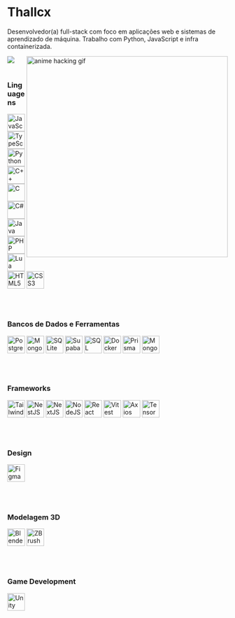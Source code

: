 <div>
  <div>
    <h1>Thallcx</h1>
    <p>
      Desenvolvedor(a) full-stack com foco em aplicações web e sistemas de aprendizado de máquina.
      Trabalho com Python, JavaScript e infra containerizada.
    </p>
  </div>

  <div>
    <img
      src="https://media.tenor.com/m1Mr-khUDVgAAAAC/anime-hacking.gif"
      alt="anime hacking gif"
      width="460"
      align="right"
    >
  </div>
</div>


<div>
    <picture>
  <source
    srcset="https://github-readme-stats.vercel.app/api?username=thall-ux&show_icons=true&theme=dark"
    media="(prefers-color-scheme: dark)"
  />
  <source
    srcset="https://github-readme-stats.vercel.app/api?username=thall-ux&show_icons=true"
    media="(prefers-color-scheme: light), (prefers-color-scheme: no-preference)"
  />
  <img src="https://github-readme-stats.vercel.app/api?username=anuraghazra&show_icons=true" />
</picture>
</div>
<div style="display: inline_block"><br>

  <!-- === LINGUAGENS DE PROGRAMAÇÃO === -->
  <h3>Linguagens</h3>
  <img align="center" alt="JavaScript" height="40" width="40" src="https://cdn.jsdelivr.net/gh/devicons/devicon/icons/javascript/javascript-original.svg">
  <img align="center" alt="TypeScript" height="40" width="40" src="https://cdn.jsdelivr.net/gh/devicons/devicon/icons/typescript/typescript-original.svg">
  <img align="center" alt="Python" height="40" width="40" src="https://cdn.jsdelivr.net/gh/devicons/devicon/icons/python/python-original.svg">
  <img align="center" alt="C++" height="40" width="40" src="https://cdn.jsdelivr.net/gh/devicons/devicon/icons/cplusplus/cplusplus-original.svg">
  <img align="center" alt="C" height="40" width="40" src="https://cdn.jsdelivr.net/gh/devicons/devicon/icons/c/c-original.svg">
  <img align="center" alt="C#" height="40" width="40" src="https://cdn.jsdelivr.net/gh/devicons/devicon/icons/csharp/csharp-original.svg">
  <img align="center" alt="Java" height="40" width="40" src="https://cdn.jsdelivr.net/gh/devicons/devicon/icons/java/java-original.svg">
  <img align="center" alt="PHP" height="40" width="40" src="https://cdn.jsdelivr.net/gh/devicons/devicon/icons/php/php-original.svg">
  <img align="center" alt="Lua" height="40" width="40" src="https://cdn.jsdelivr.net/gh/devicons/devicon/icons/lua/lua-original.svg">
  <img align="center" alt="HTML5" height="40" width="40" src="https://cdn.jsdelivr.net/gh/devicons/devicon/icons/html5/html5-original.svg">
  <img align="center" alt="CSS3" height="40" width="40" src="https://cdn.jsdelivr.net/gh/devicons/devicon/icons/css3/css3-original.svg">

  <br><br>

  <!-- === BANCO DE DADOS E FERRAMENTAS === -->
  <h3>Bancos de Dados e Ferramentas</h3>
  <img align="center" alt="PostgreSQL" height="40" width="40" src="https://cdn.jsdelivr.net/gh/devicons/devicon/icons/postgresql/postgresql-original.svg">
  <img align="center" alt="MongoDB" height="40" width="40" src="https://cdn.jsdelivr.net/gh/devicons/devicon/icons/mongodb/mongodb-original.svg">
  <img align="center" alt="SQLite" height="40" width="40" src="https://cdn.jsdelivr.net/gh/devicons/devicon/icons/sqlite/sqlite-original.svg">
  <img align="center" alt="Supabase" height="40" width="40" src="https://seeklogo.com/images/S/supabase-logo-DCC676FFE2-seeklogo.com.png">
  <img align="center" alt="SQL" height="40" width="40" src="https://cdn-icons-png.flaticon.com/512/4492/4492311.png">
  <img align="center" alt="Docker" height="40" width="40" src="https://cdn.jsdelivr.net/gh/devicons/devicon/icons/docker/docker-original.svg">
  <img align="center" alt="Prisma" height="40" width="40" src="https://cdn.jsdelivr.net/gh/devicons/devicon/icons/prisma/prisma-original.svg">
  <img align="center" alt="Mongoose" height="40" width="40" src="https://cdn.jsdelivr.net/gh/devicons/devicon/icons/mongodb/mongodb-plain-wordmark.svg">

  <br><br>

  <!-- === FRAMEWORKS === -->
  <h3>Frameworks</h3>
  <img align="center" alt="TailwindCSS" height="40" width="40" src="https://cdn.jsdelivr.net/gh/devicons/devicon/icons/tailwindcss/tailwindcss-original.svg">
  <img align="center" alt="NestJS" height="40" width="40" src="https://cdn.jsdelivr.net/gh/devicons/devicon/icons/nestjs/nestjs-original.svg">
  <img align="center" alt="NextJS" height="40" width="40" src="https://cdn.jsdelivr.net/gh/devicons/devicon/icons/nextjs/nextjs-original.svg">
  <img align="center" alt="NodeJS" height="40" width="40" src="https://cdn.jsdelivr.net/gh/devicons/devicon/icons/nodejs/nodejs-original.svg">
  <img align="center" alt="React" height="40" width="40" src="https://cdn.jsdelivr.net/gh/devicons/devicon/icons/react/react-original.svg">
  <img align="center" alt="Vitest" height="40" width="40" src="https://vitest.dev/logo-shadow.svg">
  <img align="center" alt="Axios" height="40" width="40" src="https://axios-http.com/assets/favicon.ico">
  <img align="center" alt="TensorFlow" height="40" width="40" src="https://cdn.jsdelivr.net/gh/devicons/devicon/icons/tensorflow/tensorflow-original.svg">


  <br><br>

  <!-- === DESIGN === -->
  <h3>Design</h3>
  <img align="center" alt="Figma" height="40" width="40" src="https://cdn.jsdelivr.net/gh/devicons/devicon/icons/figma/figma-original.svg">

  <br><br>

  <!-- === MODELAGEM 3D === -->
  <h3>Modelagem 3D</h3>
  <img align="center" alt="Blender" height="40" width="40" src="https://cdn.jsdelivr.net/gh/devicons/devicon/icons/blender/blender-original.svg">
  <img align="center" alt="ZBrush" height="40" width="40" src="https://upload.wikimedia.org/wikipedia/commons/3/3b/ZBrush_Logo.png">

  <br><br>

  <!-- === GAME DEVELOPMENT === -->
  <h3>Game Development</h3>
  <img align="center" alt="Unity" height="40" width="40" src="https://cdn.jsdelivr.net/gh/devicons/devicon/icons/unity/unity-original.svg">

</div>

